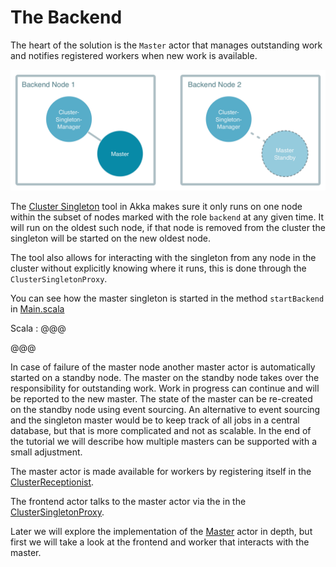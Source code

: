 # The Backend

The heart of the solution is the `Master` actor that manages outstanding work
and notifies registered workers when new work is available.

![Managed Singleton](images/singleton-manager.png)

The [Cluster Singleton](http://doc.akka.io/docs/akka/current/scala/guide/modules.html#cluster-singleton) tool in 
Akka makes sure it only runs on one node within the subset of nodes
marked with the role `backend` at any given time. It will run on the oldest such node, 
if that node is removed from the cluster the singleton will be started on the new oldest node. 

The tool also allows for interacting with the singleton from any node in the cluster
without explicitly knowing where it runs, this is done through the `ClusterSingletonProxy`.

You can see how the master singleton is started in the method `startBackend`
in <a href="#code/src/main/scala/worker/Main.scala" class="shortcut">Main.scala</a>

Scala
: @@@

@@@


In case of failure of the master node another master actor is automatically started on
a standby node. The master on the standby node takes over the responsibility for
outstanding work. Work in progress can continue and will be reported to the new master.
The state of the master can be re-created on the standby node using event sourcing.
An alternative to event sourcing and the singleton master would be to keep track of all
jobs in a central database, but that is more complicated and not as scalable. In the end
of the tutorial we will describe how multiple masters can be supported with a small adjustment.

The master actor is made available for workers by registering itself
in the <a href="http://doc.akka.io/docs/akka/2.4.0/scala/cluster-client.html"
target="_blank">ClusterReceptionist</a>.

The frontend actor talks to the master actor via the
in the <a href="http://doc.akka.io/docs/akka/2.4.0/scala/distributed-pub-sub.html"
target="_blank">ClusterSingletonProxy</a>.

Later we will explore the implementation of the <a href="#code/src/main/scala/worker/Master.scala" class="shortcut">Master</a>
actor in depth, but first we will take a look at the frontend and worker that interacts with the master.
